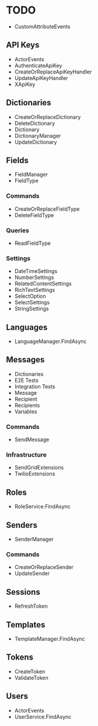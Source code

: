 # TODO

- CustomAttributeEvents

## API Keys

- ActorEvents
- AuthenticateApiKey
- CreateOrReplaceApiKeyHandler
- UpdateApiKeyHandler
- XApiKey
 
## Dictionaries

- CreateOrReplaceDictionary
- DeleteDictionary
- Dictionary
- DictionaryManager
- UpdateDictionary

## Fields

- FieldManager
- FieldType

### Commands

- CreateOrReplaceFieldType
- DeleteFieldType

### Queries

- ReadFieldType

### Settings

- DateTimeSettings
- NumberSettings
- RelatedContentSettings
- RichTextSettings
- SelectOption
- SelectSettings
- StringSettings

## Languages

- LanguageManager.FindAsync

## Messages

- Dictionaries
- E2E Tests
- Integration Tests
- Message
- Recipient
- Recipients
- Variables

### Commands

- SendMessage

### Infrastructure

- SendGridExtensions
- TwilioExtensions

## Roles

- RoleService.FindAsync

## Senders

- SenderManager

### Commands

- CreateOrReplaceSender
- UpdateSender

## Sessions

- RefreshToken

## Templates

- TemplateManager.FindAsync

## Tokens

- CreateToken
- ValidateToken

## Users

- ActorEvents
- UserService.FindAsync
